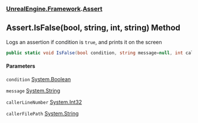 ### [UnrealEngine.Framework](./UnrealEngine-Framework.md 'UnrealEngine.Framework').[Assert](./Assert.md 'UnrealEngine.Framework.Assert')
## Assert.IsFalse(bool, string, int, string) Method
Logs an assertion if condition is `true`, and prints it on the screen  
```csharp
public static void IsFalse(bool condition, string message=null, int callerLineNumber=0, string callerFilePath=null);
```
#### Parameters
<a name='UnrealEngine-Framework-Assert-IsFalse(bool_string_int_string)-condition'></a>
`condition` [System.Boolean](https://docs.microsoft.com/en-us/dotnet/api/System.Boolean 'System.Boolean')  
  
<a name='UnrealEngine-Framework-Assert-IsFalse(bool_string_int_string)-message'></a>
`message` [System.String](https://docs.microsoft.com/en-us/dotnet/api/System.String 'System.String')  
  
<a name='UnrealEngine-Framework-Assert-IsFalse(bool_string_int_string)-callerLineNumber'></a>
`callerLineNumber` [System.Int32](https://docs.microsoft.com/en-us/dotnet/api/System.Int32 'System.Int32')  
  
<a name='UnrealEngine-Framework-Assert-IsFalse(bool_string_int_string)-callerFilePath'></a>
`callerFilePath` [System.String](https://docs.microsoft.com/en-us/dotnet/api/System.String 'System.String')  
  
